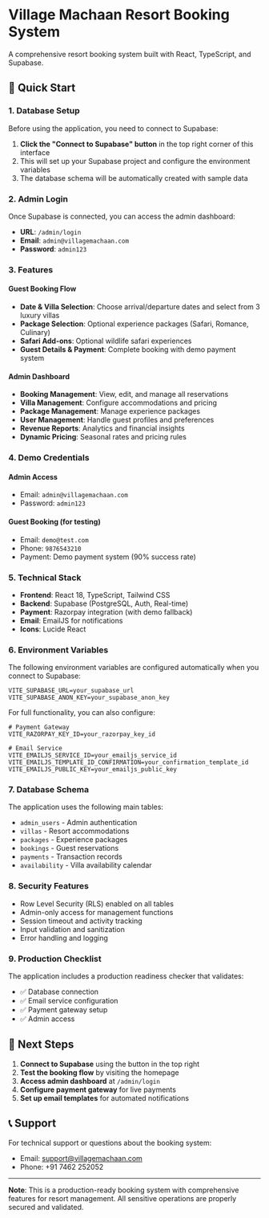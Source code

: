 # Village Machaan Resort Booking System

A comprehensive resort booking system built with React, TypeScript, and Supabase.

## 🚀 Quick Start

### 1. Database Setup
Before using the application, you need to connect to Supabase:

1. **Click the "Connect to Supabase" button** in the top right corner of this interface
2. This will set up your Supabase project and configure the environment variables
3. The database schema will be automatically created with sample data

### 2. Admin Login
Once Supabase is connected, you can access the admin dashboard:

- **URL**: `/admin/login`
- **Email**: `admin@villagemachaan.com`
- **Password**: `admin123`

### 3. Features

#### Guest Booking Flow
- **Date & Villa Selection**: Choose arrival/departure dates and select from 3 luxury villas
- **Package Selection**: Optional experience packages (Safari, Romance, Culinary)
- **Safari Add-ons**: Optional wildlife safari experiences
- **Guest Details & Payment**: Complete booking with demo payment system

#### Admin Dashboard
- **Booking Management**: View, edit, and manage all reservations
- **Villa Management**: Configure accommodations and pricing
- **Package Management**: Manage experience packages
- **User Management**: Handle guest profiles and preferences
- **Revenue Reports**: Analytics and financial insights
- **Dynamic Pricing**: Seasonal rates and pricing rules

### 4. Demo Credentials

#### Admin Access
- Email: `admin@villagemachaan.com`
- Password: `admin123`

#### Guest Booking (for testing)
- Email: `demo@test.com`
- Phone: `9876543210`
- Payment: Demo payment system (90% success rate)

### 5. Technical Stack

- **Frontend**: React 18, TypeScript, Tailwind CSS
- **Backend**: Supabase (PostgreSQL, Auth, Real-time)
- **Payment**: Razorpay integration (with demo fallback)
- **Email**: EmailJS for notifications
- **Icons**: Lucide React

### 6. Environment Variables

The following environment variables are configured automatically when you connect to Supabase:

```env
VITE_SUPABASE_URL=your_supabase_url
VITE_SUPABASE_ANON_KEY=your_supabase_anon_key
```

For full functionality, you can also configure:

```env
# Payment Gateway
VITE_RAZORPAY_KEY_ID=your_razorpay_key_id

# Email Service
VITE_EMAILJS_SERVICE_ID=your_emailjs_service_id
VITE_EMAILJS_TEMPLATE_ID_CONFIRMATION=your_confirmation_template_id
VITE_EMAILJS_PUBLIC_KEY=your_emailjs_public_key
```

### 7. Database Schema

The application uses the following main tables:
- `admin_users` - Admin authentication
- `villas` - Resort accommodations
- `packages` - Experience packages
- `bookings` - Guest reservations
- `payments` - Transaction records
- `availability` - Villa availability calendar

### 8. Security Features

- Row Level Security (RLS) enabled on all tables
- Admin-only access for management functions
- Session timeout and activity tracking
- Input validation and sanitization
- Error handling and logging

### 9. Production Checklist

The application includes a production readiness checker that validates:
- ✅ Database connection
- ✅ Email service configuration
- ✅ Payment gateway setup
- ✅ Admin access

## 🎯 Next Steps

1. **Connect to Supabase** using the button in the top right
2. **Test the booking flow** by visiting the homepage
3. **Access admin dashboard** at `/admin/login`
4. **Configure payment gateway** for live payments
5. **Set up email templates** for automated notifications

## 📞 Support

For technical support or questions about the booking system:
- Email: support@villagemachaan.com
- Phone: +91 7462 252052

---

**Note**: This is a production-ready booking system with comprehensive features for resort management. All sensitive operations are properly secured and validated.